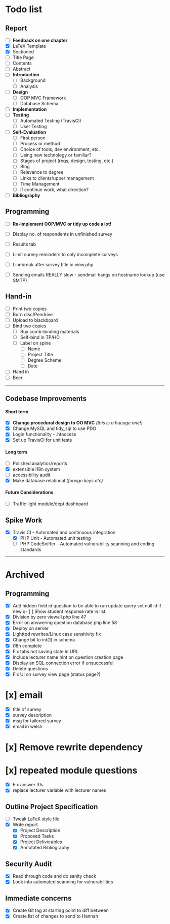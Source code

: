 # Todo list

## Report
- [ ] **Feedback on one chapter**
- [x] LaTeX Template
- [x] Sectioned
- [ ] Title Page
- [ ] Contents
- [ ] Abstract
- [ ] **Introduction**
  - [ ] Background
  - [ ] Analysis
- [ ] **Design**
  - [ ] OOP MVC Framework
  - [ ] Database Schema
- [ ] **Implementation**
- [ ] **Testing**
  - [ ] Automated Testing (TravisCI)
  - [ ] User Testing
- [ ] **Self-Evaluation**
  - [ ] First person
  - [ ] Process or method
  - [ ] Choice of tools, dev environment, etc.
  - [ ] Using new technology or familiar?
  - [ ] Stages of project (reqs, design, testing, etc.)
  - [ ] Blog
  - [ ] Relevance to degree
  - [ ] Links to clients/upper management
  - [ ] Time Management
  - [ ] if continue work, what direction?
- [ ] **Bibliography**

## Programming
- [ ] **Re-implement OOP/MVC or tidy up code a lot!**
- [ ] Display no. of respondents in unfinished survey
- [ ] Results tab
- [ ] Limit survey reminders to only incomplete surveys

- [ ] Linebreak after survey title in view.php
- [ ] Sending emails REALLY slow - sendmail hangs on hostname lookup (use SMTP)

## Hand-in
- [ ] Print two copies
- [ ] Burn disc/Pendrive
- [ ] Upload to blackboard
- [ ] Bind two copies
  - [ ] Buy comb-binding materials
  - [ ] Self-bind in TP/HO
  - [ ] Label on spine
    - [ ] Name
    - [ ] Project Title
    - [ ] Degree Scheme
    - [ ] Date
- [ ] Hand in
- [ ] Beer

---

## Codebase Improvements

#### Short term
- [x] **Change procedural design to OO MVC** *(this is a huuuge one!)*
- [x] Change MySQL and tidy_sql to use PDO
- [x] Login functionality - .htaccess
- [x] Set up TravisCI for unit tests

#### Long term
- [ ] Polished analytics/reports
- [x] extensible i18n system
- [ ] accessibility audit
- [x] Make database relational *(foreign keys etc)*

#### Future Considerations
- [ ] Traffic light module/dept dashboard

## Spike Work
- [x] Travis CI - Automated and continuous integration
  - [x] PHP Unit - Automated unit testing
  - [ ] PHP CodeSniffer - Automated vulnerability scanning and coding standards

---

# Archived

## Programming
- [x] Add hidden field id question to be able to run update query
    set null id if new q- [ ] Show student response rate in list
- [x] Division by zero
    viewall.php line 47
- [x] Error on answering question
    database.php line 58
- [x] Deploy on server
- [x] Lighttpd rewrites/Linux case sensitivity fix
- [x] Change bit to int(1) in schema
- [x] i18n complete
- [x] Fix tabs not saving state in URL
- [x] Include lecturer name hint on question creation page
- [x] Display an SQL connection error if unsuccessful
- [x] Delete questions
- [x] Fix UI on survey view page (status page?)
# [x] email
  - [x] title of survey
  - [x] survey description
  - [x] msg for tailored survey
  - [x] email in welsh
# [x] Remove rewrite dependency
# [x] repeated module questions
  - [x] Fix answer IDs
- [x] replace lecturer variable with lecturer names

## Outline Project Specification
- [ ] Tweak LaTeX style file
- [x] Write report
  - [x] Project Description
  - [x] Proposed Tasks
  - [x] Project Deliverables
  - [x] Annotated Bibliography

## Security Audit
- [x] Read through code and do sanity check
- [x] Look into automated scanning for vulnerabilities

## Immediate concerns
- [x] Create Git tag at starting point to diff between
- [x] Create list of changes to send to Hannah
